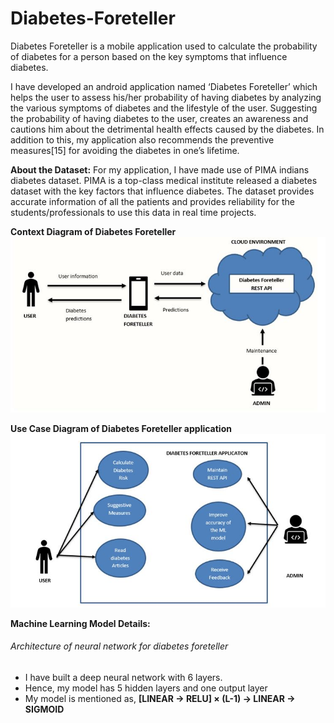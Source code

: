 # Diabetes-Foreteller
Diabetes Foreteller is a mobile application used to calculate the probability of diabetes for a person based on the key symptoms that influence diabetes.

I have developed an android application named ‘Diabetes Foreteller’ which helps the user to assess his/her probability of having diabetes by analyzing the various symptoms of diabetes and the lifestyle of the user. Suggesting the probability of having diabetes to the user, creates an awareness and cautions him about the detrimental health effects caused by the diabetes. In addition to this, my application also recommends the preventive measures[15] for avoiding the diabetes in one’s lifetime.

**About the Dataset:**
For my application, I have made use of PIMA indians diabetes dataset. PIMA is a top-class medical institute released a diabetes dataset with the key factors that influence diabetes. The dataset provides accurate information of all the patients and provides reliability for the students/professionals to use this data in real time projects. 

**Context Diagram of Diabetes Foreteller**
![Alt Text](https://raw.githubusercontent.com/deepu2010/Diabetes-Foreteller/master/Images/Context%20diagram.JPG)

**Use Case Diagram of Diabetes Foreteller application**
![Alt Text](https://raw.githubusercontent.com/deepu2010/Diabetes-Foreteller/master/Images/Use%20case%20diagram.JPG)

**Machine Learning Model Details:**
###### Architecture of neural network for diabetes foreteller
* I have built a deep neural network with 6 layers.
* Hence, my model has 5 hidden layers and one output layer
* My model is mentioned as,
       **[LINEAR -> RELU]  ×  (L-1) -> LINEAR -> SIGMOID**

